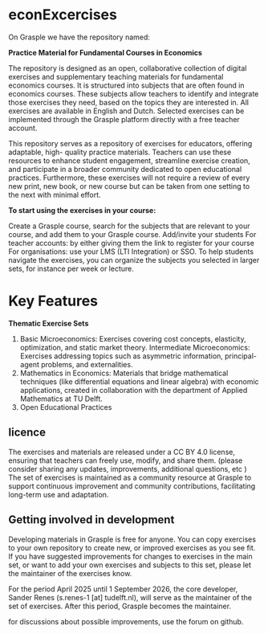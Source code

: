 # econExcercises

On Grasple we have the repository named:

**Practice Material for Fundamental Courses in Economics**

The repository is designed as an open, collaborative collection of digital exercises and
supplementary teaching materials for fundamental economics courses. It is structured into subjects
that are often found in economics courses. These subjects allow teachers to identify and integrate
those exercises they need, based on the topics they are interested in. All exercises are available in
English and Dutch. Selected exercises can be implemented through the Grasple platform directly
with a free teacher account.

This repository serves as a repository of exercises for educators, offering adaptable, high-
quality practice materials. Teachers can use these resources to enhance student
engagement, streamline exercise creation, and participate in a broader community
dedicated to open educational practices. Furthermore, these exercises will not require a
review of every new print, new book, or new course but can be taken from one setting to
the next with minimal effort.

**To start using the exercises in your course:**

Create a Grasple course, search for the subjects that are relevant to your course, and add them to your
Grasple course.
Add/invite your students
For teacher accounts: by either giving them the link to register for
your course
For organisations: use your LMS (LTI Integration) or SSO.
To help students navigate the exercises, you can organize the subjects you selected in larger
sets, for instance per week or lecture.

# Key Features

**Thematic Exercise Sets**

1. Basic Microeconomics: Exercises covering cost concepts, elasticity, optimization, and static market theory.
Intermediate Microeconomics: Exercises addressing topics such as asymmetric information, principal-agent problems, and externalities.
2. Mathematics in Economics: Materials that bridge mathematical techniques (like differential equations and linear algebra) with economic applications, created in collaboration with the department of Applied Mathematics at TU Delft.
3. Open Educational Practices

## licence 
The exercises and materials are released under a CC BY 4.0 license, ensuring that teachers can freely use, modify, and share them. (please consider sharing any
updates, improvements, additional questions, etc ) The set of exercises is maintained as a community resource at Grasple to support continuous improvement and community contributions, facilitating long-term use and adaptation.

## Getting involved in development ## 
Developing materials in Grasple is free for anyone. You can copy exercises to your own repository to create new, or improved exercises as you see fit.
If you have suggested improvements for changes to exercises in the main set, or want to add your own exercises and subjects to this set, please let the maintainer of the
exercises know.

For the period April 2025 until 1 September 2026, the core developer, Sander Renes
(s.renes-1 [at] tudelft.nl), will serve as the maintainer of the set of exercises. After this
period, Grasple becomes the maintainer.

for discussions about possible improvements, use the forum on github.
